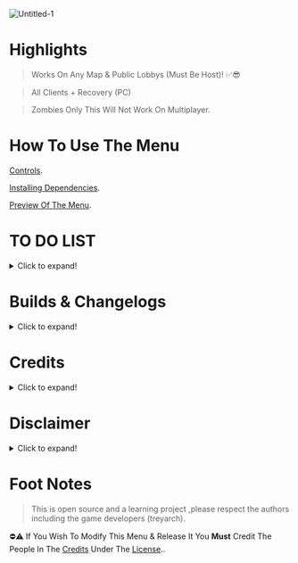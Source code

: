 ![Untitled-1](https://user-images.githubusercontent.com/48811414/157215961-44c99bb9-4fd7-4c12-ab7d-73f61cd118d4.png)
# Highlights
> Works On Any Map & Public Lobbys (Must Be Host)! ✅😎


> All Clients + Recovery (PC)


> Zombies Only This Will Not Work On Multiplayer.

# How To Use The Menu
[Controls](https://github.com/SirCryptic/Abomination-Unofficial/wiki/Controls).

[Installing Dependencies](https://github.com/SirCryptic/Abomination-Unofficial/wiki/Installing-Dependencies).

[Preview Of The Menu](https://github.com/SirCryptic/Abomination-Unofficial/wiki/Preview).

# TO DO LIST
<details>
  <summary>Click to expand!</summary>
  - Hi 👋🙋‍♂️
  
  </details>
  
# Builds & Changelogs
<details>
  <summary>Click to expand!</summary>
  
### BUILD VERSION: 1.0.5 - Unofficial - (Change Log)
 > 12/03/22
  
Added:
- All Players Unlimted Ammo (forgot to release this version.... 🤦
- some misc stuff 🤷

  
Fixs:
- all perks now plays animation for perkaholic
  
Misc Changes:
- Cleaned Up Some More Code and improved some functions.
  
> 12/03/22
  
Added:
- Shoot Power Ups
- [Zombie Ducks](https://github.com/SirCryptic/Abomination-Unofficial/wiki/zducks)🤷🤣

  
Fixs:
- Fixed Issue With Most Options In Fun Menu (Now Works On Selected Player)
- Fixed Issue When Reviving a player/s through menu  ( Now Properly Revives Player / Players)
  
Misc Changes:
- Cleaned Up Some More Code (Again...)
  

~~## BUILD VERSION: 1.0.4 - Unofficial - (Change Log)~~
  > 11/03/22
  
~~Added:~~
~~- Turn Power On ( combined with all doors )~~
~~- Gun Game (yes gun game for zombies)~~
~~- All Players Godmode~~
  
~~Fixs:~~
~~- Fixed Issue With Some Doors Not Opening and the popup error (now opens all doors & turns power on)~~
  
~~Misc Changes:~~
~~- Changed the way all perks is given and now uses perkaholic ( you get all the perks ✅😎 )~~
~~- Cleaned Up Some More Code~~
~~- some misc changes to code and additions ( eg fixed + added box stuff )~~
  
> 10/03/22
  
~~Added:~~
~~- Give All Perks~~
~~- Open All Doors
~~- Stats Options~~
~~- Packapunch current weapon~~
~~- Sounds menu~~
~~- Powerups menu~~
~~- Mystery Box Options~~
~~- Added Bullets Menu~~
~~- Some Random Stuff~~
  
Fixs:
~~- Fixed Issue With Some Weapons Not Being given to players~~
~~- Fixed Issue With Teleport Menu Not Selecting the chosen client (also added some misc Fx To Teleports🤷)~~
  
Misc Changes:
~~- Re-arranged some menu options (main now fits all on one page)~~
~~- Cleaned up and tidied up some code / functions~~
  
> 09/03/22
~~- Changed Teleports to players menu & fixed = added some weapons (also changed got rid of misc options are now in fun and teleports menu)~~

> 07/03/22
~~- Various Fixes, Changes & Additions (eg revive players , sounds + fix & added some weapons to weapon menu)~~

> 05/03/22
~~- Added Individual Kick For Each Client When Selecting A Player in Players Menu~~~~
~~- Added More Stuff To All Players Menu (EG give all rank ,unlocks ,weapons,points,etc)~~
~~- Added Pack-A-Punched Weapons Menu~~

> 04/03/22
~~- Added Equipment to weapon Menu~~
~~- Extended Weapon Menu (Renamed To Weapon Options)~~
~~- Cleaned Up Some Code~~
~~- Fixed Zombie Teleport ( Now Teleports To Specific Player When Using Player Menu )~~
~~- Added All Players Menu ( Just Kick All Players For Now )~~

~~## ** BUILD VERSION: 1.0.3  Unofficial - (Change Log)**~~
> 04/03/22


~~Added Weapon Menu~~

~~## ** BUILD VERSION: 1.0.2  Unofficial - (Change Log)**~~
> 26/02/22

~~Added Misc Menu (Nothing Much / Player Teleports basically)~~
~~Added Round Changer~~
~~Added Print Notifs for most functions~~

</details>

# Credits
<details>
  <summary>Click to expand!</summary>
  
- ⭐ Sircryptic - Putting Together something usefull for the time being i guess
- ⭐ CF4_99 - Base Menu And Design + Being a massive Help 👍
- ⭐ Extinct - Wouldn't have the attachment stats without him
- ⭐ Serious - BO4 Compiler
- ⭐ Gillam - Some Functions
- ⭐ Treyarch - For There Ummm .....game ? 😂 (Online Is Dead , Solo Sucks 😔)

</details>


# Disclaimer
<details>
  <summary>Click to expand!</summary>
  

Everyone/Company That is viewing this Content This Aplies To You.

Copyright Disclaimer Under Section 107 of the Copyright Act 1976,allowance is made for "fair use" for purposes such as criticism,comment,news reporting,teaching,scholarship and research. Fair use is a use permitted by Copyright statue that might otherwise be infringing. Non-profit, educational or personal use tips the balance in favor of fair use.
</details>
  

  # Foot Notes
> This is open source and a learning project ,please respect the authors including the game developers (treyarch).

⛔⚠️ If You Wish To Modify This Menu & Release It You **Must** Credit The People In The [Credits](https://github.com/SirCryptic/Abomination-Unofficial/blob/main/README.md#credits) Under The [License](https://github.com/SirCryptic/Abomination-Unofficial/blob/main/LICENSE)..
